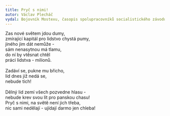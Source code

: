 ```yaml
---
title: Pryč s nimi!
autor: Václav Plecháč
vydal: Bojovník Mostexu, časopis spolupracovníků socialistického závodu, 1955
---
```

Zas nové světem jdou dumy,\
zmírající kapitál pro lidstvo chystá pumy,\
jiného jim dát nemůže -\
sám nenasytnou má tlamu,\
do ní by vtěsnat chtěl\
práci lidstva - milionů.\
\
Zadáví se, pukne mu břicho,\
lid dnes již nedá se,\
nebude tich!\
\
Dělný lid zemí všech pozvedne hlasu -\
nebude krev svou lít pro panskou chasu!\
Pryč s nimi, na světě není jich třeba,\
nic sami nedělají - ujídají darmo jen chleba!
